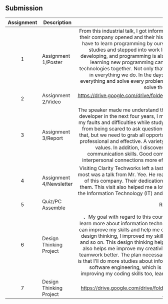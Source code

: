## Submission
| Assignment | Description  | Reflection |
| :-----: |  ------ | :-----: | 
| 1 | Assignment 1/Poster | From this industrial talk, I got information about Clarity Techworks, such as the year their company opened and their history of these years. Moreover, I learned that we have to learn programming by ourselves, even after we've finished our university studies and stepped into work life. This is because the times are constantly developing, and programming is also advancing with the times. Only by constantly learning new programming can we keep up with the times and create new technologies together. Not only that, but I also learned that we must be responsible in everything we do. In the days to come, we must try our best to complete everything and solve every problem we face, because no one has the obligation to solve these problems for us. | 
| 2 | Assignment 2/Video |  https://drive.google.com/drive/folders/1mvdIr2ND6KDVXZv7Soc6UHQ7nUhDoaTA?usp=sharing | 
| 3 | Assignment 3/Report | The speaker made me understand that, as a student who wants to become a system developer in the next four years, I must have the strength and determination to face my faults and difficulties while studying and at my internship, and I also must refrain from being scared to ask questions when I don't understand something. Not only that, but we need to grab all opportunities that occur; this will help us become more professional and effective. A variety of opportunities can assist us in improving our values. In addition, I discovered that I should never stop improving my communication skills. Good communication skills can help us handle various interpersonal connections more effectively and seek help when we face troubles | 
| 4 | Assignment 4/Newsletter | Visiting Clarity Techworks left a lasting memory for us. The thing that motivated me most was a talk from Mr. Yee. He really benefits us a lot. I also admire every member of this company. Their dedication and professionalism make me want to be like them. This visit also helped me a lot, allowing me to have a better understanding of the Information Technology (IT) and what I want when deciding on my future career. |
| 5 | Quiz/PC Assemble | Reflection Quiz |
| 6 | Design Thinking Project | 、My goal with regard to this course is to become more proficient at coding and learn more about information technology. I also want to get more opportunities that can improve my skills and help me decide my future career. Through this project on design thinking, I improved my skills, such as communication skills, thinking skills, and so on. This design thinking helps me learn about the Internet of Things (IoT). It also helps me improve my creativity and helps me understand the importance of teamwork better. The plan necessary for me to improve my potential in the industry is that I'll do more studies about information technology and do more research about software engineering, which is the program that I study at present. I'll keep improving my coding skills too, learning programming languages as much as I can |
| 7 | Design Thinking Project | Video https://drive.google.com/drive/folders/1XZ7q_m9VGeYJ_lQzetsws1TDdIcyaAQb?usp=sharing |
